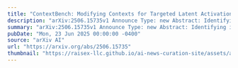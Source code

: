 ```yaml
---
title: "ContextBench: Modifying Contexts for Targeted Latent Activation"
description: "arXiv:2506.15735v1 Announce Type: new Abstract: Identifying inputs that trigger specific behaviours or latent features in language models could have a wide range of safety use cases. We investigate a class of methods capable of generating targeted, linguistically fluent inputs that activate specific latent features or elicit model behaviours. We formalise this approach as context modification and present ContextBench -- a benchmark with tasks assessing core method capabilities and potential safety applications. Our evaluation framework measures both elicitation strength (activation of latent features or behaviours) and linguistic fluency, highlighting how current state-of-the-art methods struggle to balance these objectives. We enhance Evolutionary Prompt Optimisation (EPO) with LLM-assistance and diffusion model inpainting, and demonstrate that these variants achieve state-of-the-art performance in balancing elicitation effectiveness and fluency."
summary: "arXiv:2506.15735v1 Announce Type: new Abstract: Identifying inputs that trigger specific behaviours or latent features in language models could have a wide range of safety use cases. We investigate a class of methods capable of generating targeted, linguistically fluent inputs that activate specific latent features or elicit model behaviours. We formalise this approach as context modification and present ContextBench -- a benchmark with tasks assessing core method capabilities and potential safety applications. Our evaluation framework measures both elicitation strength (activation of latent features or behaviours) and linguistic fluency, highlighting how current state-of-the-art methods struggle to balance these objectives. We enhance Evolutionary Prompt Optimisation (EPO) with LLM-assistance and diffusion model inpainting, and demonstrate that these variants achieve state-of-the-art performance in balancing elicitation effectiveness and fluency."
pubDate: "Mon, 23 Jun 2025 00:00:00 -0400"
source: "arXiv AI"
url: "https://arxiv.org/abs/2506.15735"
thumbnail: "https://raisex-llc.github.io/ai-news-curation-site/assets/arxiv.png"
---
```



